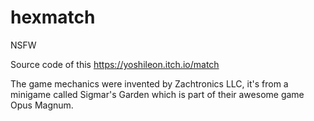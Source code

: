 # hexmatch
NSFW

Source code of this https://yoshileon.itch.io/match

The game mechanics were invented by Zachtronics LLC, it's from a minigame called Sigmar's Garden which is part of their awesome game Opus Magnum.